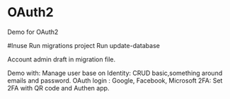 # OAuth2
Demo for OAuth2

#Inuse
Run migrations project 
Run update-database

Account admin draft in migration file.

Demo with:
Manage user base on Identity: CRUD basic,something around emails and password.
OAuth login : Google, Facebook, Microsoft
2FA: Set 2FA with QR code and Authen app.
 
